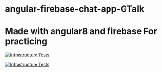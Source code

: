 # angular-firebase-chat-app-GTalk
Made with angular8 and firebase
For practicing
==================

[![Infrastructure Tests](https://www.bridgecrew.cloud/badges/github/sachini1997/creating_cms-app-using-angular-8-firebase-/general)](https://www.bridgecrew.cloud/link/badge?vcs=github&fullRepo=sachini1997%2Fcreating_CMS-app-using-angular-8-firebase-&benchmark=INFRASTRUCTURE+SECURITY)

[![Infrastructure Tests](https://www.bridgecrew.cloud/badges/github/sachini1997/creating_cms-app-using-angular-8-firebase-/cis_aws)](https://www.bridgecrew.cloud/link/badge?vcs=github&fullRepo=sachini1997%2Fcreating_CMS-app-using-angular-8-firebase-&benchmark=CIS+AWS+V1.2)
